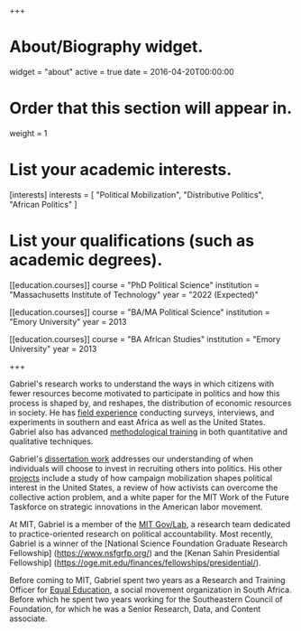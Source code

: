+++
# About/Biography widget.
widget = "about"
active = true
date = 2016-04-20T00:00:00

# Order that this section will appear in.
weight = 1

# List your academic interests.
[interests]
  interests = [
    "Political Mobilization",
    "Distributive Politics",
    "African Politics"
  ]

# List your qualifications (such as academic degrees).
[[education.courses]]
  course = "PhD Political Science"
  institution = "Massachusetts Institute of Technology"
  year = "2022 (Expected)"

[[education.courses]]
  course = "BA/MA Political Science"
  institution = "Emory University"
  year = 2013

[[education.courses]]
  course = "BA African Studies"
  institution = "Emory University"
  year = 2013

+++

Gabriel's research works to understand the ways in which citizens with fewer resources become motivated to participate in politics and how this process is shaped by, and reshapes, the distribution of economic resources in society. He has [field experience](experience/#field_experience) conducting surveys, interviews, and experiments in southern and east Africa as well as the United States. Gabriel also has advanced [methodological training](training) in both quantitative and qualitative techniques.

Gabriel's [dissertation work](https://gabrielnahmias.com/files/nahmias_firstcolloquium.pdf) addresses our understanding of when individuals will choose to invest in recruiting others into politics. His other [projects](#current-projects) include a study of how campaign mobilization shapes political interest in the United States, a review of how activists can overcome the collective action problem, and a white paper for the MIT Work of the Future Taskforce on strategic innovations in the American labor movement.

At MIT, Gabriel is a member of the [MIT Gov/Lab](http://www.mitgovlab.org/), a research team dedicated to practice-oriented research on political accountability. Most recently, Gabriel is a winner of the [National Science Foundation Graduate Research Fellowship] (https://www.nsfgrfp.org/) and the [Kenan Sahin Presidential Fellowship] (https://oge.mit.edu/finances/fellowships/presidential/).

Before coming to MIT, Gabriel spent two years as a Research and Training Officer for [Equal Education](experience/#professional_experience), a social movement organization in South Africa. Before which he spent two years working for the Southeastern Council of Foundation, for which he was a Senior Research, Data, and Content associate. 
